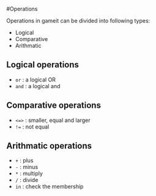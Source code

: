 #Operations

Operations in gameit can be divided into following types:

   - Logical
   - Comparative
   - Arithmatic  


## Logical operations

   - `or` : a logical OR
   - `and` : a logical and

## Comparative operations

   - `<=>` : smaller, equal and larger
   - `!=` : not equal

## Arithmatic operations

   - `+` : plus
   - `-` : minus
   - `*` : multiply
   - `/` : divide 
   - `in` : check the membership
